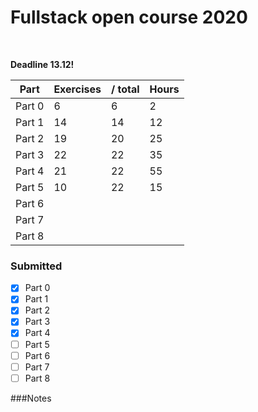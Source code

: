 
# Fullstack open course 2020
<br>

**Deadline 13.12!** 

Part | Exercises | / total | Hours
--- | --- | --- | ---
Part 0 | 6 | 6 | 2
Part 1 | 14 | 14 | 12
Part 2 | 19 | 20 | 25  
Part 3 | 22 | 22 | 35   
Part 4 | 21 | 22 | 55
Part 5 | 10 | 22 | 15 
Part 6 |  | |    
Part 7 |  | |    
Part 8 |  | |

### Submitted
- [x] Part 0
- [x] Part 1
- [x] Part 2
- [x] Part 3
- [x] Part 4
- [ ] Part 5
- [ ] Part 6
- [ ] Part 7
- [ ] Part 8

###Notes


